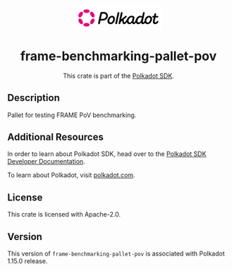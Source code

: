<div align="center">

<img src="https://raw.githubusercontent.com/paritytech/polkadot-sdk/master/docs/images/Polkadot_Logo_Horizontal_Pink_BlackOnWhite.png" alt="Polkadot logo" width="200">

# frame-benchmarking-pallet-pov

This crate is part of the [Polkadot SDK](https://github.com/paritytech/polkadot-sdk/).

</div>

## Description

Pallet for testing FRAME PoV benchmarking.

## Additional Resources

In order to learn about Polkadot SDK, head over to the [Polkadot SDK Developer Documentation](https://paritytech.github.io/polkadot-sdk/master/polkadot_sdk_docs/index.html).

To learn about Polkadot, visit [polkadot.com](https://polkadot.com/).

## License

This crate is licensed with Apache-2.0.

## Version

This version of `frame-benchmarking-pallet-pov` is associated with Polkadot 1.15.0 release.

